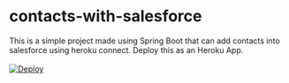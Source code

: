 # contacts-with-salesforce
This is a simple project made using Spring Boot that can add contacts into salesforce using heroku connect. Deploy this as an Heroku App.
<br/><br/>
<a href="https://heroku.com/deploy?template=https://github.com/heroku/node-js-getting-started">
  <img src="https://www.herokucdn.com/deploy/button.svg" alt="Deploy">
</a>
